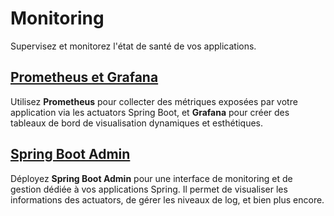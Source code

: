 # Monitoring

Supervisez et monitorez l'état de santé de vos applications.

## [Prometheus et Grafana](prometheus-tutorial)
Utilisez **Prometheus** pour collecter des métriques exposées par votre application via les actuators Spring Boot, et **Grafana** pour créer des tableaux de bord de visualisation dynamiques et esthétiques.

## [Spring Boot Admin](admin-tutorial)
Déployez **Spring Boot Admin** pour une interface de monitoring et de gestion dédiée à vos applications Spring. Il permet de visualiser les informations des actuators, de gérer les niveaux de log, et bien plus encore.
